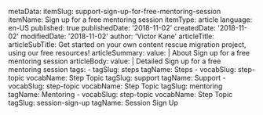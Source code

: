metaData:
    itemSlug: support-sign-up-for-free-mentoring-session
    itemName: Sign up for a free mentoring session
    itemType: article
    language: en-US
    published: true
    publishedDate: '2018-11-02'
    createdDate: '2018-11-02'
    modifiedDate: '2018-11-02'
author: 'Victor Kane'
articleTitle: 
articleSubTitle: Get started on your own content rescue migration project, using our free resources!
articleSummary:
    value: |
        About Sign up for a free mentoring session
articleBody:
    value: |
        Detailed Sign up for a free mentoring session
tags:
    - tagSlug: steps
      tagName: Steps
    - vocabSlug: step-topic
      vocabName: Step Topic
      tagSlug: support
      tagName: Support
    - vocabSlug: step-topic
      vocabName: Step Topic
      tagSlug: mentoring
      tagName: Mentoring
    - vocabSlug: step-topic
      vocabName: Step Topic
      tagSlug: session-sign-up
      tagName: Session Sign Up
